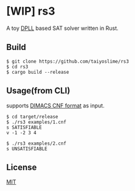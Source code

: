 # [WIP] rs3
A toy [DPLL](https://en.wikipedia.org/wiki/DPLL_algorithm) based SAT solver written in Rust. 
## Build
```
$ git clone https://github.com/taiyoslime/rs3
$ cd rs3
$ cargo build --release
```

## Usage(from CLI)
supports [DIMACS CNF format](http://www.domagoj-babic.com/uploads/ResearchProjects/Spear/dimacs-cnf.pdf) as input.
```
$ cd target/release
$ ./rs3 examples/1.cnf
s SATISFIABLE
v -1 -2 3 4

$ ./rs3 examples/2.cnf
s UNSATISFIABLE

```


## License
[MIT](LICENSE)
